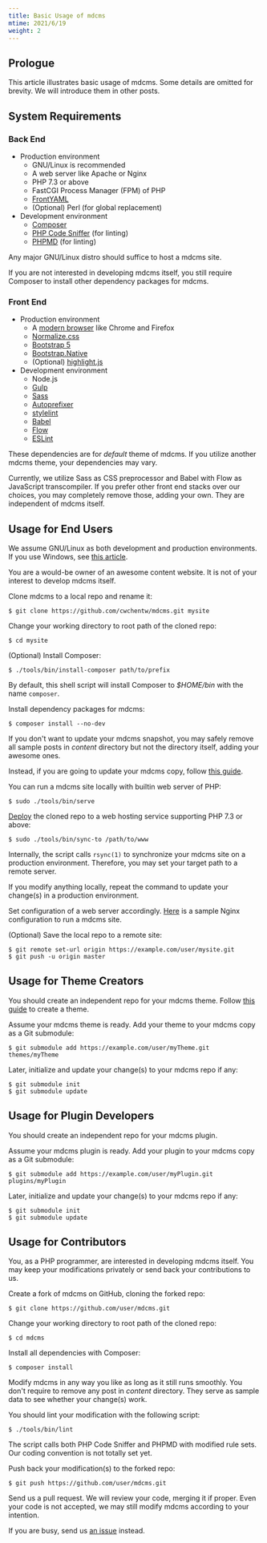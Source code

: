 ```yaml
---
title: Basic Usage of mdcms
mtime: 2021/6/19
weight: 2
---
```


## Prologue

This article illustrates basic usage of mdcms. Some details are omitted for brevity. We will introduce them in other posts.

## System Requirements

### Back End

* Production environment
  * GNU/Linux is recommended
  * A web server like Apache or Nginx
  * PHP 7.3 or above
  * FastCGI Process Manager (FPM) of PHP
  * [FrontYAML](https://github.com/mnapoli/FrontYAML)
  * (Optional) Perl (for global replacement)
* Development environment
  * [Composer](https://getcomposer.org/)
  * [PHP Code Sniffer](https://github.com/squizlabs/PHP_CodeSniffer) (for linting)
  * [PHPMD](https://phpmd.org/) (for linting)

Any major GNU/Linux distro should suffice to host a mdcms site.

If you are not interested in developing mdcms itself, you still require Composer to install other dependency packages for mdcms.

### Front End

* Production environment
  * A [modern browser](https://browsehappy.com/) like Chrome and Firefox
  * [Normalize.css](https://necolas.github.io/normalize.css/)
  * [Bootstrap 5](https://getbootstrap.com/)
  * [Bootstrap.Native](https://thednp.github.io/bootstrap.native/)
  * (Optional) [highlight.js](https://highlightjs.org/)
* Development environment
  * Node.js
  * [Gulp](https://gulpjs.com/)
  * [Sass](https://sass-lang.com/)
  * [Autoprefixer](https://github.com/postcss/autoprefixer)
  * [stylelint](https://stylelint.io/)
  * [Babel](https://babeljs.io/)
  * [Flow](https://flow.org/en/)
  * [ESLint](https://eslint.org/)

These dependencies are for *default* theme of mdcms. If you utilize another mdcms theme, your dependencies may vary.

Currently, we utilize Sass as CSS preprocessor and Babel with Flow as JavaScript transcompiler. If you prefer other front end stacks over our choices, you may completely remove those, adding your own. They are independent of mdcms itself.

## Usage for End Users

We assume GNU/Linux as both development and production environments. If you use Windows, see [this article](/howto/how-to-run-mdcms-on-windows/).

You are a would-be owner of an awesome content website. It is not of your interest to develop mdcms itself.

Clone mdcms to a local repo and rename it:

```shell
$ git clone https://github.com/cwchentw/mdcms.git mysite
```

Change your working directory to root path of the cloned repo:

```shell
$ cd mysite
```

(Optional) Install Composer:

```shell
$ ./tools/bin/install-composer path/to/prefix
```

By default, this shell script will install Composer to *$HOME/bin* with the name `composer`.

Install dependency packages for mdcms:

```
$ composer install --no-dev
```

If you don't want to update your mdcms snapshot, you may safely remove all sample posts in *content* directory but not the directory itself, adding your awesome ones.

Instead, if you are going to update your mdcms copy, follow [this guide](/howto/how-to-upgrade-mdcms/).

You can run a mdcms site locally with builtin web server of PHP:

```
$ sudo ./tools/bin/serve
```

[Deploy](/deployment/) the cloned repo to a web hosting service supporting PHP 7.3 or above:

```
$ sudo ./tools/bin/sync-to /path/to/www
```

Internally, the script calls `rsync(1)` to synchronize your mdcms site on a production environment. Therefore, you may set your target path to a remote server.

If you modify anything locally, repeat the command to update your change(s) in a production environment.

Set configuration of a web server accordingly. [Here](https://github.com/cwchentw/mdcms/blob/master/tools/etc/nginx.conf) is a sample Nginx configuration to run a mdcms site.

(Optional) Save the local repo to a remote site:

```
$ git remote set-url origin https://example.com/user/mysite.git
$ git push -u origin master
```

## Usage for Theme Creators

You should create an independent repo for your mdcms theme. Follow [this guide](/howto/how-to-create-mdcms-theme/) to create a theme.

Assume your mdcms theme is ready. Add your theme to your mdcms copy as a Git submodule:

```shell
$ git submodule add https://example.com/user/myTheme.git themes/myTheme
```

Later, initialize and update your change(s) to your mdcms repo if any:

```
$ git submodule init
$ git submodule update
```

## Usage for Plugin Developers

You should create an independent repo for your mdcms plugin.

Assume your mdcms plugin is ready. Add your plugin to your mdcms copy as a Git submodule:

```shell
$ git submodule add https://example.com/user/myPlugin.git plugins/myPlugin
```

Later, initialize and update your change(s) to your mdcms repo if any:

```
$ git submodule init
$ git submodule update
```

## Usage for Contributors

You, as a PHP programmer, are interested in developing mdcms itself. You may keep your modifications privately or send back your contributions to us.

Create a fork of mdcms on GitHub, cloning the forked repo:

```shell
$ git clone https://github.com/user/mdcms.git
```

Change your working directory to root path of the cloned repo:

```shell
$ cd mdcms
```

Install all dependencies with Composer:

```
$ composer install
```

Modify mdcms in any way you like as long as it still runs smoothly. You don't require to remove any post in *content* directory. They serve as sample data to see whether your change(s) work.

You should lint your modification with the following script:

```
$ ./tools/bin/lint
```

The script calls both PHP Code Sniffer and PHPMD with modified rule sets. Our coding convention is not totally set yet.

Push back your modification(s) to the forked repo:

```
$ git push https://github.com/user/mdcms.git
```

Send us a pull request. We will review your code, merging it if proper. Even your code is not accepted, we may still modify mdcms according to your intention.

If you are busy, send us [an issue](https://github.com/cwchentw/mdcms/issues) instead.
